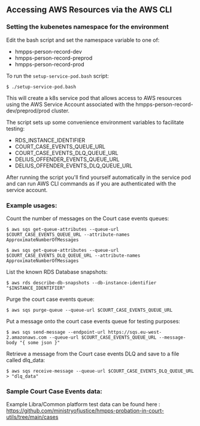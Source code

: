 
## Accessing AWS Resources via the AWS CLI

### Setting the kubenetes namespace for the environment

Edit the bash script and set the namespace variable to one of:

- hmpps-person-record-dev
- hmpps-person-record-preprod
- hmpps-person-record-prod 

To run the `setup-service-pod.bash` script:

`$ ./setup-service-pod.bash` 

This will create a k8s service pod that allows access to AWS resources using the AWS Service Account
associated with the hmpps-person-record-dev/preprod/prod cluster.

The script sets up some convenience environment variables to facilitate testing:

- RDS_INSTANCE_IDENTIFIER
- COURT_CASE_EVENTS_QUEUE_URL
- COURT_CASE_EVENTS_DLQ_QUEUE_URL
- DELIUS_OFFENDER_EVENTS_QUEUE_URL
- DELIUS_OFFENDER_EVENTS_DLQ_QUEUE_URL
 
After running the script you'll find yourself automatically in the service pod and can run AWS CLI commands as if you are authenticated with the service account.

### Example usages:

Count the number of messages on the Court case events queues:

`$ aws sqs get-queue-attributes --queue-url $COURT_CASE_EVENTS_QUEUE_URL --attribute-names ApproximateNumberOfMessages`

`$ aws sqs get-queue-attributes --queue-url $COURT_CASE_EVENTS_DLQ_QUEUE_URL --attribute-names ApproximateNumberOfMessages`

List the known RDS Database snapshots:

`$ aws rds describe-db-snapshots --db-instance-identifier "$INSTANCE_IDENTIFIER"`

Purge the court case events queue:

`$ aws sqs purge-queue --queue-url $COURT_CASE_EVENTS_QUEUE_URL`

Put a message onto the court case events queue for testing purposes:

`$ aws sqs send-message --endpoint-url https://sqs.eu-west-2.amazonaws.com --queue-url $COURT_CASE_EVENTS_QUEUE_URL --message-body "{ some json }"`

Retrieve a message from the Court case events DLQ and save to a file called dlq_data:

`$ aws sqs receive-message --queue-url $COURT_CASE_EVENTS_DLQ_QUEUE_URL > "dlq_data"`


### Sample Court Case Events data:

Example Libra/Common platform test data can be found here : https://github.com/ministryofjustice/hmpps-probation-in-court-utils/tree/main/cases
